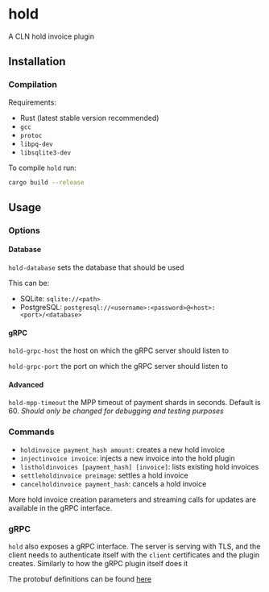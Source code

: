 # hold

A CLN hold invoice plugin

## Installation

### Compilation

Requirements:

- Rust (latest stable version recommended)
- `gcc`
- `protoc`
- `libpq-dev`
- `libsqlite3-dev`

To compile `hold` run:

```bash
cargo build --release
```

## Usage

### Options

#### Database

`hold-database` sets the database that should be used

This can be:

- SQLite: `sqlite://<path>`
- PostgreSQL: `postgresql://<username>:<password>@<host>:<port>/<database>`

#### gRPC

`hold-grpc-host` the host on which the gRPC server should listen to

`hold-grpc-port` the port on which the gRPC server should listen to

#### Advanced

`hold-mpp-timeout` the MPP timeout of payment shards in seconds.
Default is 60.
_Should only be changed for debugging and testing purposes_

### Commands

- `holdinvoice payment_hash amount`: creates a new hold invoice
- `injectinvoice invoice`: injects a new invoice into the hold plugin
- `listholdinvoices [payment_hash] [invoice]`: lists existing hold invoices
- `settleholdinvoice preimage`: settles a hold invoice
- `cancelholdinvoice payment_hash`: cancels a hold invoice

More hold invoice creation parameters and streaming calls for updates are available in the gRPC interface.

### gRPC

`hold` also exposes a gRPC interface.
The server is serving with TLS,
and the client needs to authenticate itself with the `client` certificates and the plugin creates.
Similarly to how the gRPC plugin itself does it

The protobuf definitions can be found [here](https://github.com/BoltzExchange/hold/blob/main/protos/hold.proto)

